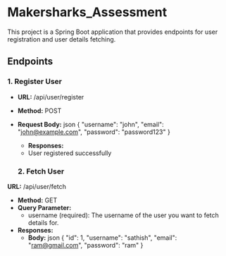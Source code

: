 # Makersharks_Assessment

This project is a Spring Boot application that provides endpoints for user registration and user details fetching.

## Endpoints

### 1. Register User

- **URL:** /api/user/register
- **Method:** POST
- **Request Body:**
json
  {
    "username": "john",
    "email": "john@example.com",
    "password": "password123"
  }
   - **Responses:**
   - User registered successfully

  ### 2. Fetch User 

 **URL:** /api/user/fetch
 - **Method:** GET
 - **Query Parameter:**
   - username (required): The username of the user you want to fetch details for.
 - **Responses:**
    - **Body:**
    json
      {
     "id": 1,
     "username": "sathish",
     "email": "ram@gmail.com",
     "password": "ram"
      }
